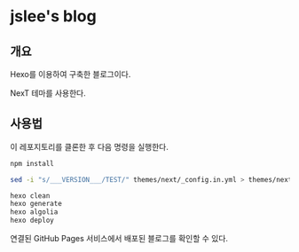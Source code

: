 # jslee's blog

## 개요

Hexo를 이용하여 구축한 블로그이다.

NexT 테마를 사용한다.

## 사용법

이 레포지토리를 클론한 후 다음 명령을 실행한다.

``` bash
npm install

sed -i "s/___VERSION___/TEST/" themes/next/_config.in.yml > themes/next/_config.yml

hexo clean
hexo generate
hexo algolia
hexo deploy
```

연결된 GitHub Pages 서비스에서 배포된 블로그를 확인할 수 있다.
